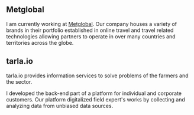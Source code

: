 ## Metglobal
I am currently working at [Metglobal](https://www.metglobal.com/). 
Our company houses a variety of brands in their portfolio established in online travel and travel related technologies 
allowing partners to operate in over many countries and territories across the globe.

## tarla.io

tarla.io provides information services to solve problems of the farmers and the sector.

I developed the back-end part of a platform for individual and corporate customers.
Our platform digitalized field expert's works by collecting and analyzing data from unbiased 
data sources.
